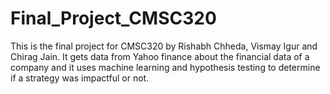 # Final_Project_CMSC320
This is the final project for CMSC320 by Rishabh Chheda, Vismay Igur and Chirag Jain. It gets data from Yahoo finance about the financial data of a company and it uses machine learning and hypothesis testing to determine if a strategy was impactful or not. 
